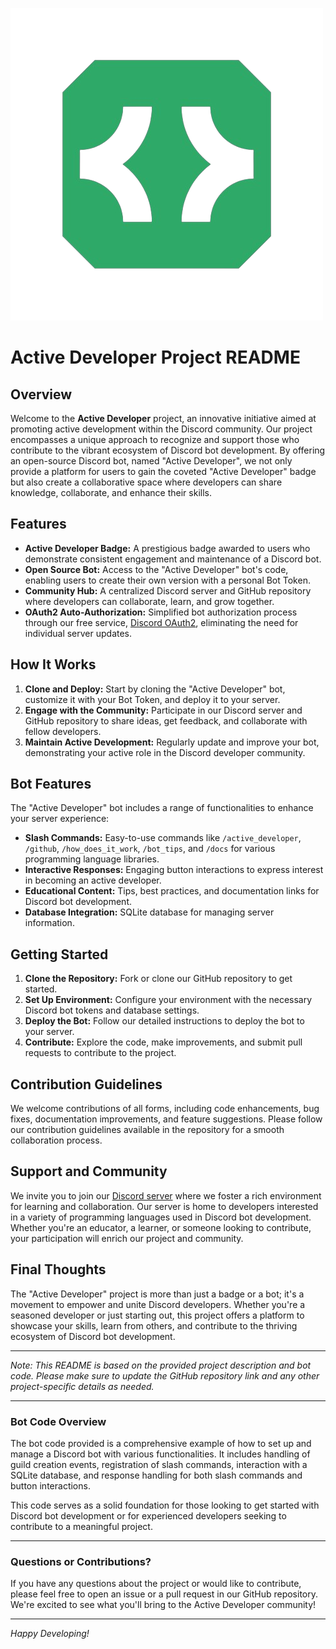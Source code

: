 ![Active Developer Logo](https://github.com/AcidAlchamy/ActiveDeveloper/blob/main/images/ActiveDeveloper.png)

# Active Developer Project README

## Overview

Welcome to the **Active Developer** project, an innovative initiative aimed at promoting active development within the Discord community. Our project encompasses a unique approach to recognize and support those who contribute to the vibrant ecosystem of Discord bot development. By offering an open-source Discord bot, named "Active Developer", we not only provide a platform for users to gain the coveted "Active Developer" badge but also create a collaborative space where developers can share knowledge, collaborate, and enhance their skills.

## Features

- **Active Developer Badge:** A prestigious badge awarded to users who demonstrate consistent engagement and maintenance of a Discord bot.
- **Open Source Bot:** Access to the "Active Developer" bot's code, enabling users to create their own version with a personal Bot Token.
- **Community Hub:** A centralized Discord server and GitHub repository where developers can collaborate, learn, and grow together.
- **OAuth2 Auto-Authorization:** Simplified bot authorization process through our free service, [Discord OAuth2](https://www.sportsbots.io/DiscordOAuth2.html), eliminating the need for individual server updates.

## How It Works

1. **Clone and Deploy:** Start by cloning the "Active Developer" bot, customize it with your Bot Token, and deploy it to your server.
2. **Engage with the Community:** Participate in our Discord server and GitHub repository to share ideas, get feedback, and collaborate with fellow developers.
3. **Maintain Active Development:** Regularly update and improve your bot, demonstrating your active role in the Discord developer community.

## Bot Features

The "Active Developer" bot includes a range of functionalities to enhance your server experience:

- **Slash Commands:** Easy-to-use commands like `/active_developer`, `/github`, `/how_does_it_work`, `/bot_tips`, and `/docs` for various programming language libraries.
- **Interactive Responses:** Engaging button interactions to express interest in becoming an active developer.
- **Educational Content:** Tips, best practices, and documentation links for Discord bot development.
- **Database Integration:** SQLite database for managing server information.

## Getting Started

1. **Clone the Repository:** Fork or clone our GitHub repository to get started.
2. **Set Up Environment:** Configure your environment with the necessary Discord bot tokens and database settings.
3. **Deploy the Bot:** Follow our detailed instructions to deploy the bot to your server.
4. **Contribute:** Explore the code, make improvements, and submit pull requests to contribute to the project.

## Contribution Guidelines

We welcome contributions of all forms, including code enhancements, bug fixes, documentation improvements, and feature suggestions. Please follow our contribution guidelines available in the repository for a smooth collaboration process.

## Support and Community

We invite you to join our [Discord server](https://discord.gg/B73Sy5TgUR) where we foster a rich environment for learning and collaboration. Our server is home to developers interested in a variety of programming languages used in Discord bot development. Whether you're an educator, a learner, or someone looking to contribute, your participation will enrich our project and community.

## Final Thoughts

The "Active Developer" project is more than just a badge or a bot; it's a movement to empower and unite Discord developers. Whether you're a seasoned developer or just starting out, this project offers a platform to showcase your skills, learn from others, and contribute to the thriving ecosystem of Discord bot development.

---

*Note: This README is based on the provided project description and bot code. Please make sure to update the GitHub repository link and any other project-specific details as needed.*

---

### Bot Code Overview

The bot code provided is a comprehensive example of how to set up and manage a Discord bot with various functionalities. It includes handling of guild creation events, registration of slash commands, interaction with a SQLite database, and response handling for both slash commands and button interactions.

This code serves as a solid foundation for those looking to get started with Discord bot development or for experienced developers seeking to contribute to a meaningful project.

---

### Questions or Contributions?

If you have any questions about the project or would like to contribute, please feel free to open an issue or a pull request in our GitHub repository. We're excited to see what you'll bring to the Active Developer community!

---

*Happy Developing!*

